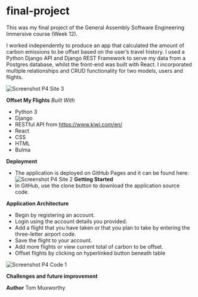 # final-project

This was my final project of the General Assembly Software Engineering Immersive course (Week 12).

I worked independently to produce an app that calculated the amount of carbon emissions to be offset based on the user’s travel history.  I used a Python Django API and Django REST Framework to serve my data from a Postgres database, whilst the front-end was built with React. I incorporated multiple relationships and CRUD functionality for two models, users and flights.

![Screenshot P4 Site 3](https://user-images.githubusercontent.com/48793557/75681897-65b8ad00-5c8c-11ea-87db-40e5cad36c34.png)

**Offset My Flights**
*Built With*
- Python 3
- Django
- RESTful API from https://www.kiwi.com/en/
- React
- CSS
- HTML
- Bulma

**Deployment**
- The application is deployed on GitHub Pages and it can be found here:
![Screenshot P4 Site 2](https://user-images.githubusercontent.com/48793557/75681898-66514380-5c8c-11ea-9ffa-44c7426129f3.png)
**Getting Started**
- In GitHub, use the clone button to download the application source code. 

**Application Architecture**
- Begin by registering an account.
- Login using the account details you provided.
- Add a flight that you have taken or that you plan to take by entering the three-letter airport code. 
- Save the flight to your account.
- Add more flights or view current total of carbon to be offset.
- Offset flights by clicking on hyperlinked button beneath table

![Screenshot P4 Code 1](https://user-images.githubusercontent.com/48793557/75681890-63565300-5c8c-11ea-96e5-ecca95703d7a.png)

**Challenges and future improvement**

**Author**
Tom Muxworthy
